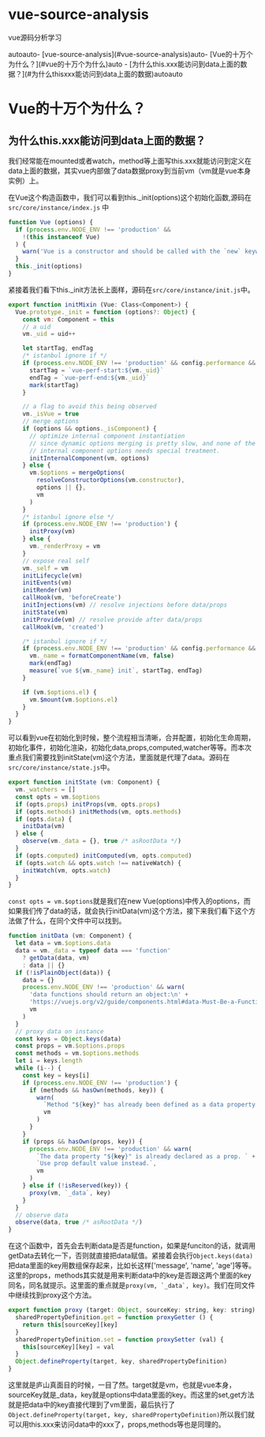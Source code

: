 # vue-source-analysis
vue源码分析学习
<!-- TOC -->autoauto- [vue-source-analysis](#vue-source-analysis)auto- [Vue的十万个为什么？](#vue的十万个为什么)auto  - [为什么this.xxx能访问到data上面的数据？](#为什么thisxxx能访问到data上面的数据)autoauto<!-- /TOC -->
# Vue的十万个为什么？
## 为什么this.xxx能访问到data上面的数据？
我们经常能在mounted或者watch，method等上面写this.xxx就能访问到定义在data上面的数据，其实vue内部做了data数据proxy到当前vm（vm就是vue本身实例）上。   
   
在Vue这个构造函数中，我们可以看到this._init(options)这个初始化函数,源码在`src/core/instance/index.js` 中
```javascript
function Vue (options) {
  if (process.env.NODE_ENV !== 'production' &&
    !(this instanceof Vue)
  ) {
    warn('Vue is a constructor and should be called with the `new` keyword')
  }
  this._init(options)
}
```

紧接着我们看下this._init方法长上面样，源码在`src/core/instance/init.js`中。
```javascript
export function initMixin (Vue: Class<Component>) {
  Vue.prototype._init = function (options?: Object) {
    const vm: Component = this
    // a uid
    vm._uid = uid++

    let startTag, endTag
    /* istanbul ignore if */
    if (process.env.NODE_ENV !== 'production' && config.performance && mark) {
      startTag = `vue-perf-start:${vm._uid}`
      endTag = `vue-perf-end:${vm._uid}`
      mark(startTag)
    }

    // a flag to avoid this being observed
    vm._isVue = true
    // merge options
    if (options && options._isComponent) {
      // optimize internal component instantiation
      // since dynamic options merging is pretty slow, and none of the
      // internal component options needs special treatment.
      initInternalComponent(vm, options)
    } else {
      vm.$options = mergeOptions(
        resolveConstructorOptions(vm.constructor),
        options || {},
        vm
      )
    }
    /* istanbul ignore else */
    if (process.env.NODE_ENV !== 'production') {
      initProxy(vm)
    } else {
      vm._renderProxy = vm
    }
    // expose real self
    vm._self = vm
    initLifecycle(vm)
    initEvents(vm)
    initRender(vm)
    callHook(vm, 'beforeCreate')
    initInjections(vm) // resolve injections before data/props
    initState(vm)
    initProvide(vm) // resolve provide after data/props
    callHook(vm, 'created')

    /* istanbul ignore if */
    if (process.env.NODE_ENV !== 'production' && config.performance && mark) {
      vm._name = formatComponentName(vm, false)
      mark(endTag)
      measure(`vue ${vm._name} init`, startTag, endTag)
    }

    if (vm.$options.el) {
      vm.$mount(vm.$options.el)
    }
  }
}
```
可以看到vue在初始化到时候，整个流程相当清晰，合并配置，初始化生命周期，初始化事件，初始化渲染，初始化data,props,computed,watcher等等。而本次重点我们需要找到initState(vm)这个方法，里面就是代理了data。源码在`src/core/instance/state.js`中。
```javascript
export function initState (vm: Component) {
  vm._watchers = []
  const opts = vm.$options
  if (opts.props) initProps(vm, opts.props)
  if (opts.methods) initMethods(vm, opts.methods)
  if (opts.data) {
    initData(vm)
  } else {
    observe(vm._data = {}, true /* asRootData */)
  }
  if (opts.computed) initComputed(vm, opts.computed)
  if (opts.watch && opts.watch !== nativeWatch) {
    initWatch(vm, opts.watch)
  }
}
```
```const opts = vm.$options```就是我们在new Vue(options)中传入的options，而如果我们传了data的话，就会执行initData(vm)这个方法，接下来我们看下这个方法做了什么，在同个文件中可以找到。
```javascript
function initData (vm: Component) {
  let data = vm.$options.data
  data = vm._data = typeof data === 'function'
    ? getData(data, vm)
    : data || {}
  if (!isPlainObject(data)) {
    data = {}
    process.env.NODE_ENV !== 'production' && warn(
      'data functions should return an object:\n' +
      'https://vuejs.org/v2/guide/components.html#data-Must-Be-a-Function',
      vm
    )
  }
  // proxy data on instance
  const keys = Object.keys(data)
  const props = vm.$options.props
  const methods = vm.$options.methods
  let i = keys.length
  while (i--) {
    const key = keys[i]
    if (process.env.NODE_ENV !== 'production') {
      if (methods && hasOwn(methods, key)) {
        warn(
          `Method "${key}" has already been defined as a data property.`,
          vm
        )
      }
    }
    if (props && hasOwn(props, key)) {
      process.env.NODE_ENV !== 'production' && warn(
        `The data property "${key}" is already declared as a prop. ` +
        `Use prop default value instead.`,
        vm
      )
    } else if (!isReserved(key)) {
      proxy(vm, `_data`, key)
    }
  }
  // observe data
  observe(data, true /* asRootData */)
}
```
在这个函数中，首先会去判断data是否是function，如果是funciton的话，就调用getData去转化一下，否则就直接把data赋值。紧接着会执行```Object.keys(data)```把data里面的key用数组保存起来，比如长这样['message', 'name', 'age']等等。这里的props，methods其实就是用来判断data中的key是否跟这两个里面的key同名，同名就提示。这里面的重点就是```proxy(vm, `_data`, key)```。我们在同文件中继续找到proxy这个方法。
```javascript
export function proxy (target: Object, sourceKey: string, key: string) {
  sharedPropertyDefinition.get = function proxyGetter () {
    return this[sourceKey][key]
  }
  sharedPropertyDefinition.set = function proxySetter (val) {
    this[sourceKey][key] = val
  }
  Object.defineProperty(target, key, sharedPropertyDefinition)
}
```
这里就是庐山真面目的时候，一目了然。target就是vm，也就是vue本身，sourceKey就是_data，key就是options中data里面的key。而这里的set,get方法就是把data中的key直接代理到了vm里面，最后执行了```Object.defineProperty(target, key, sharedPropertyDefinition)```所以我们就可以用this.xxx来访问data中的xxx了，props,methods等也是同理的。
